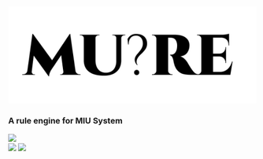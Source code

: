 <div align="center">
<img src="./mure.png" />
</div>

### A rule engine for MIU System

<img src="https://cdn.rawgit.com/standard/standard/master/badge.svg" href="https://github.com/standard/standard" />
<div> <img src="https://github.com/archanpatkar/mure/workflows/build/badge.svg"/> <img src="https://img.shields.io/badge/License-MIT-brightgreen" /> </div>
